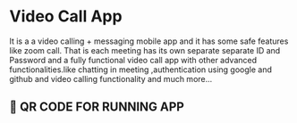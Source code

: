 # Video Call App

It is a a video calling + messaging mobile app and it has some safe features like zoom call.
That is each meeting has its own separate separate ID and Password and a fully functional 
video call app with other advanced functionalities.like chatting in meeting ,authentication
using google and github and video calling functionality and much more...

## 🚀 QR CODE FOR RUNNING APP

